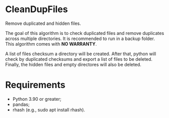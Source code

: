 # CleanDupFiles

Remove duplicated and hidden files.

The goal of this algorithm is to check duplicated files and
remove duplicates across multiple directories. It is recommended to
run in a backup folder. This algorithm comes with **NO WARRANTY**.

A list of files checksum a directory will be created.
After that, python will check by duplicated checksums and export
a list of files to be deleted. Finally, the hidden files and empty
directores will also be deleted.

# Requirements
- Python 3.90 or greater;
- pandas;
- rhash (e.g., sudo apt install rhash).
